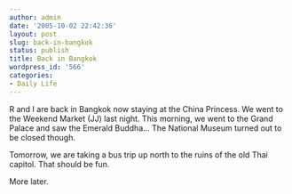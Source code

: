 ```yaml
---
author: admin
date: '2005-10-02 22:42:36'
layout: post
slug: back-in-bangkok
status: publish
title: Back in Bangkok
wordpress_id: '566'
categories:
- Daily Life
---
```

R and I are back in Bangkok now staying at the China Princess. We went to the Weekend Market (JJ) last night. This morning, we went to the Grand Palace and saw the Emerald Buddha... The National Museum turned out to be closed though.

Tomorrow, we are taking a bus trip up north to the ruins of the old Thai capitol. That should be fun.

More later.
